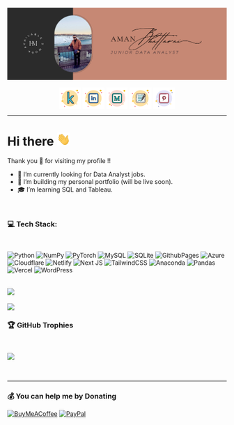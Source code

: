 [![Header](img/COVER.png)](https://twistblogg.com)

<p align="center">
<a href="https://www.kaggle.com/amanbhattarai695" target="_blank"><img align="center" src="img/kaggle.svg" alt="kaggle" height="50" width="50" /></a>
<a href="https://linkedin.com/in/amanbhattarai" target="_blank"><img align="center" src="img/linkedin.svg" alt="linkedin" height="50" width="50" /></a>
<a href="https://medium.com/@amanbhattarai" target="_blank"><img align="center" src="img/medium.svg" alt="medium" height="50" width="50" /></a>
<a href="https://www.twistblogg.com" target="_blank"><img align="center" src="img/blog.svg" alt="blog" height="50" width="50" /></a>
<a href="https://pinterest.com/twistblogg" target="_blank"><img align="center" src="img/pinterest.svg" alt="pinterest" height="50" width="50" /></a>
</p>
<hr/>

# Hi there <img src="img/hello.gif" height="30px">

Thank you 🙏 for visiting my profile !! 

- 🔭 I’m currently looking for Data Analyst jobs.
- 👷 I’m building my personal portfolio (will be live soon).
- 🎓 I’m learning SQL and Tableau.

<br/>

### 💻 Tech Stack:   
<br/>  

![Python](https://img.shields.io/badge/python-3670A0?style=for-the-badge&logo=python&logoColor=ffdd54) ![NumPy](https://img.shields.io/badge/numpy-%23013243.svg?style=for-the-badge&logo=numpy&logoColor=white) ![PyTorch](https://img.shields.io/badge/PyTorch-%23EE4C2C.svg?style=for-the-badge&logo=PyTorch&logoColor=white) ![MySQL](https://img.shields.io/badge/mysql-4479A1.svg?style=for-the-badge&logo=mysql&logoColor=white) ![SQLite](https://img.shields.io/badge/sqlite-%2307405e.svg?style=for-the-badge&logo=sqlite&logoColor=white) ![GithubPages](https://img.shields.io/badge/github%20pages-121013?style=for-the-badge&logo=github&logoColor=white) ![Azure](https://img.shields.io/badge/azure-%230072C6.svg?style=for-the-badge&logo=microsoftazure&logoColor=white) ![Cloudflare](https://img.shields.io/badge/Cloudflare-F38020?style=for-the-badge&logo=Cloudflare&logoColor=white) ![Netlify](https://img.shields.io/badge/netlify-%23000000.svg?style=for-the-badge&logo=netlify&logoColor=#00C7B7) ![Next JS](https://img.shields.io/badge/Next-black?style=for-the-badge&logo=next.js&logoColor=white) ![TailwindCSS](https://img.shields.io/badge/tailwindcss-%2338B2AC.svg?style=for-the-badge&logo=tailwind-css&logoColor=white) ![Anaconda](https://img.shields.io/badge/Anaconda-%2344A833.svg?style=for-the-badge&logo=anaconda&logoColor=white) ![Pandas](https://img.shields.io/badge/pandas-%23150458.svg?style=for-the-badge&logo=pandas&logoColor=white) ![Vercel](https://img.shields.io/badge/vercel-%23000000.svg?style=for-the-badge&logo=vercel&logoColor=white) ![WordPress](https://img.shields.io/badge/WordPress-%23117AC9.svg?style=for-the-badge&logo=WordPress&logoColor=white)

<br/>
<span>
<img height=200 align="center" src="https://github-readme-stats.vercel.app/api/top-langs?username=invictusaman&theme=default&hide_border=true&layout=compact&langs_count=8&card_width=600" />
</span>
<br/><br/>
<span>  
<img height=200 align="center" src="https://github-readme-stats.vercel.app/api/wakatime?username=amanbhattarai&theme=default&hide_border=true&layout=compact&langs_count=10&card_width=600" />
</span>
<br/>

   
### 🏆 GitHub Trophies
<br/>  

![](https://github-profile-trophy.vercel.app/?username=invictusaman&theme=default&no-frame=true&no-bg=false&margin-w=15)

<br/>
   

---

### 💰 You can help me by Donating
[![BuyMeACoffee](https://img.shields.io/badge/Buy%20Me%20a%20Coffee-ffdd00?style=for-the-badge&logo=buy-me-a-coffee&logoColor=black)](https://buymeacoffee.com/twistblogg) [![PayPal](https://img.shields.io/badge/PayPal-00457C?style=for-the-badge&logo=paypal&logoColor=white)](https://paypal.me/twistblogg) 

  
<!-- Custom components by https://gprm.itsvg.in  -->
<!-- Github Trophies by https://github.com/ryo-ma/github-profile-trophy  -->
<!-- Github Readme Stats by https://github.com/anuraghazra/github-readme-stats  -->
